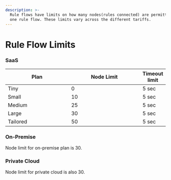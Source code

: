 ```yaml
---
description: >-
  Rule flows have limits on how many nodes(rules connected) are permitted inside
  one rule flow. These limits vary across the different tariffs.
---
```


# Rule Flow Limits

### SaaS

<table><thead><tr><th width="213.89591355742056">Plan</th><th width="249.92686781732849">Node Limit</th><th>Timeout limit</th></tr></thead><tbody><tr><td>Tiny</td><td>0</td><td>5 sec</td></tr><tr><td>Small</td><td>10</td><td>5 sec</td></tr><tr><td>Medium</td><td>25</td><td>5 sec</td></tr><tr><td>Large</td><td>30</td><td>5 sec</td></tr><tr><td>Tailored</td><td>50</td><td>5 sec</td></tr></tbody></table>

### On-Premise

Node limit for on-premise plan is 30.

### Private Cloud

&#x20;Node limit for private cloud is also 30.

